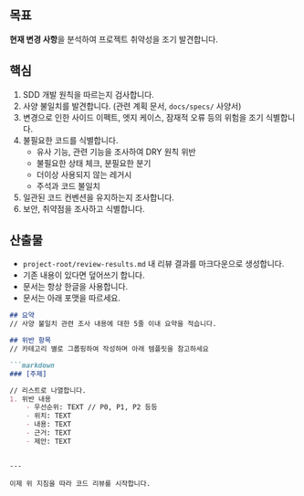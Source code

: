 ## 목표
**현재 변경 사항**을 분석하여 프로젝트 취약성을 조기 발견합니다.

## 핵심
1. SDD 개발 원칙을 따르는지 검사합니다.
2. 사양 불일치를 발견합니다. (관련 계획 문서, `docs/specs/` 사양서)
3. 변경으로 인한 사이드 이펙트, 엣지 케이스, 잠재적 오류 등의 위험을 조기 식별합니다.
4. 불필요한 코드를 식별합니다.
   - 유사 기능, 관련 기능을 조사하여 DRY 원칙 위반
   - 불필요한 상태 체크, 분필요한 분기
   - 더이상 사용되지 않는 레거시
   - 주석과 코드 불일치
5. 일관된 코드 컨벤션을 유지하는지 조사합니다.
6. 보안, 취약점을 조사하고 식별합니다.

## 산출물 
- `project-root/review-results.md` 내 리뷰 결과를 마크다운으로 생성합니다.
- 기존 내용이 있다면 덮어쓰기 합니다.
- 문서는 항상 한글을 사용합니다.
- 문서는 아래 포맷을 따르세요.

```markdown
## 요약
// 사양 불일치 관련 조사 내용에 대한 5줄 이내 요약을 적습니다.

## 위반 항목
// 카테고리 별로 그룹핑하여 작성하며 아래 템플릿을 참고하세요

```markdown
### [주제]

// 리스트로 나열합니다.
1. 위반 내용
    - 우선순위: TEXT // P0, P1, P2 등등
    - 위치: TEXT
    - 내용: TEXT
    - 근거: TEXT
    - 제안: TEXT
```

```

---

이제 위 지침을 따라 코드 리뷰를 시작합니다.